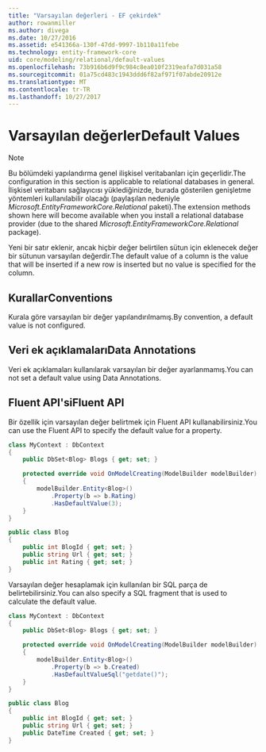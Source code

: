 ```yaml
---
title: "Varsayılan değerleri - EF çekirdek"
author: rowanmiller
ms.author: divega
ms.date: 10/27/2016
ms.assetid: e541366a-130f-47dd-9997-1b110a11febe
ms.technology: entity-framework-core
uid: core/modeling/relational/default-values
ms.openlocfilehash: 73b916b6d9f9c984c8ea010f2319eafa7d031a58
ms.sourcegitcommit: 01a75cd483c1943ddd6f82af971f07abde20912e
ms.translationtype: MT
ms.contentlocale: tr-TR
ms.lasthandoff: 10/27/2017
---
```

# <a name="default-values"></a><span data-ttu-id="702fb-102">Varsayılan değerler</span><span class="sxs-lookup"><span data-stu-id="702fb-102">Default Values</span></span>

> [!NOTE]  
> <span data-ttu-id="702fb-103">Bu bölümdeki yapılandırma genel ilişkisel veritabanları için geçerlidir.</span><span class="sxs-lookup"><span data-stu-id="702fb-103">The configuration in this section is applicable to relational databases in general.</span></span> <span data-ttu-id="702fb-104">İlişkisel veritabanı sağlayıcısı yüklediğinizde, burada gösterilen genişletme yöntemleri kullanılabilir olacağı (paylaşılan nedeniyle *Microsoft.EntityFrameworkCore.Relational* paketi).</span><span class="sxs-lookup"><span data-stu-id="702fb-104">The extension methods shown here will become available when you install a relational database provider (due to the shared *Microsoft.EntityFrameworkCore.Relational* package).</span></span>

<span data-ttu-id="702fb-105">Yeni bir satır eklenir, ancak hiçbir değer belirtilen sütun için eklenecek değer bir sütunun varsayılan değerdir.</span><span class="sxs-lookup"><span data-stu-id="702fb-105">The default value of a column is the value that will be inserted if a new row is inserted but no value is specified for the column.</span></span>

## <a name="conventions"></a><span data-ttu-id="702fb-106">Kurallar</span><span class="sxs-lookup"><span data-stu-id="702fb-106">Conventions</span></span>

<span data-ttu-id="702fb-107">Kurala göre varsayılan bir değer yapılandırılmamış.</span><span class="sxs-lookup"><span data-stu-id="702fb-107">By convention, a default value is not configured.</span></span>

## <a name="data-annotations"></a><span data-ttu-id="702fb-108">Veri ek açıklamaları</span><span class="sxs-lookup"><span data-stu-id="702fb-108">Data Annotations</span></span>

<span data-ttu-id="702fb-109">Veri ek açıklamaları kullanılarak varsayılan bir değer ayarlanmamış.</span><span class="sxs-lookup"><span data-stu-id="702fb-109">You can not set a default value using Data Annotations.</span></span>

## <a name="fluent-api"></a><span data-ttu-id="702fb-110">Fluent API'si</span><span class="sxs-lookup"><span data-stu-id="702fb-110">Fluent API</span></span>

<span data-ttu-id="702fb-111">Bir özellik için varsayılan değer belirtmek için Fluent API kullanabilirsiniz.</span><span class="sxs-lookup"><span data-stu-id="702fb-111">You can use the Fluent API to specify the default value for a property.</span></span>

<!-- [!code-csharp[Main](samples/core/relational/Modeling/FluentAPI/Samples/Relational/DefaultValue.cs?highlight=9)] -->
``` csharp
class MyContext : DbContext
{
    public DbSet<Blog> Blogs { get; set; }

    protected override void OnModelCreating(ModelBuilder modelBuilder)
    {
        modelBuilder.Entity<Blog>()
            .Property(b => b.Rating)
            .HasDefaultValue(3);
    }
}

public class Blog
{
    public int BlogId { get; set; }
    public string Url { get; set; }
    public int Rating { get; set; }
}
```

<span data-ttu-id="702fb-112">Varsayılan değer hesaplamak için kullanılan bir SQL parça de belirtebilirsiniz.</span><span class="sxs-lookup"><span data-stu-id="702fb-112">You can also specify a SQL fragment that is used to calculate the default value.</span></span>

<!-- [!code-csharp[Main](samples/core/relational/Modeling/FluentAPI/Samples/Relational/DefaultValueSql.cs?highlight=9)] -->
``` csharp
class MyContext : DbContext
{
    public DbSet<Blog> Blogs { get; set; }

    protected override void OnModelCreating(ModelBuilder modelBuilder)
    {
        modelBuilder.Entity<Blog>()
            .Property(b => b.Created)
            .HasDefaultValueSql("getdate()");
    }
}

public class Blog
{
    public int BlogId { get; set; }
    public string Url { get; set; }
    public DateTime Created { get; set; }
}
```
